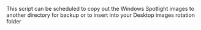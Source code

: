 This script can be scheduled to copy out the Windows Spotlight images to another directory for backup or to insert into your Desktop images rotation folder
